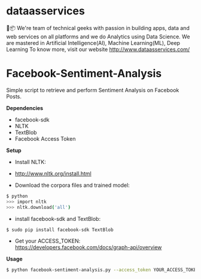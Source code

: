 # dataasservices
🔌📦 We're team of technical geeks with passion in building apps, data and web services on all platforms and we do Analytics using Data Science. We are mastered in Artificial Intelligence(AI), Machine Learning(ML), Deep Learning
To know more, visit our website http://www.dataasservices.com/

# Facebook-Sentiment-Analysis
Simple script to retrieve and perform Sentiment Analysis on Facebook Posts.


<b>Dependencies</b>
* facebook-sdk
* NLTK
* TextBlob
* Facebook Access Token

<b>Setup</b>

* Install NLTK: 
 - http://www.nltk.org/install.html
 
* Download the corpora files and trained model:
```bash
$ python
>>> import nltk
>>> nltk.download('all')
```

* install facebook-sdk and TextBlob:
```bash
$ sudo pip install facebook-sdk TextBlob
```

* Get your ACCESS_TOKEN:
https://developers.facebook.com/docs/graph-api/overview

<b>Usage</b>
```bash
$ python facebook-sentiment-analysis.py --access_token YOUR_ACCESS_TOKEN --profile=profilename
